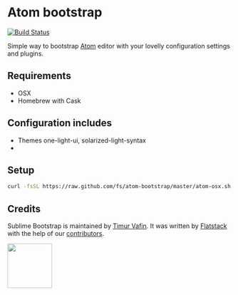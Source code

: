 # Atom bootstrap

[![Build Status](https://travis-ci.org/fs/atom-bootstrap.svg?branch=master)](https://travis-ci.org/fs/atom-bootstrap)

Simple way to bootstrap [Atom](https://github.com/atom/atom) editor with your lovelly configuration settings and
plugins.

## Requirements

* OSX
* Homebrew with Cask

## Configuration includes

* Themes one-light-ui, solarized-light-syntax
*

## Setup

```bash
curl -fsSL https://raw.github.com/fs/atom-bootstrap/master/atom-osx.sh | sh
```
## Credits

Sublime Bootstrap is maintained by [Timur Vafin](http://github.com/timurvafin).
It was written by [Flatstack](http://www.flatstack.com) with the help of our
[contributors](http://github.com/fs/atom-bootstrap/contributors).

[<img src="http://www.flatstack.com/logo.svg" width="100"/>](http://www.flatstack.com)
